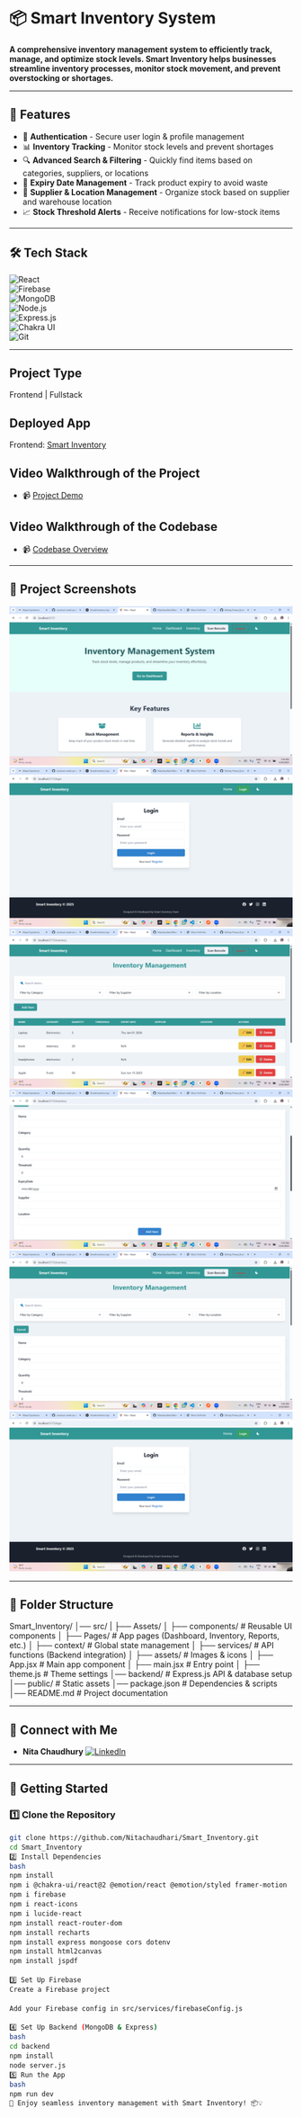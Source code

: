 # 📦 Smart Inventory System

**A comprehensive inventory management system to efficiently track, manage, and optimize stock levels. Smart Inventory helps businesses streamline inventory processes, monitor stock movement, and prevent overstocking or shortages.**

---

## 🚀 Features
- 🔑 **Authentication** - Secure user login & profile management
- 📊 **Inventory Tracking** - Monitor stock levels and prevent shortages
- 🔍 **Advanced Search & Filtering** - Quickly find items based on categories, suppliers, or locations
- 📅 **Expiry Date Management** - Track product expiry to avoid waste
- 📍 **Supplier & Location Management** - Organize stock based on supplier and warehouse location
- 📈 **Stock Threshold Alerts** - Receive notifications for low-stock items

---

## 🛠️ Tech Stack
![React](https://img.shields.io/badge/react-%23282C34.svg?style=for-the-badge&logo=react&logoColor=%2361DAFB)  
![Firebase](https://img.shields.io/badge/firebase-%23039BE5.svg?style=for-the-badge&logo=firebase&logoColor=white)  
![MongoDB](https://img.shields.io/badge/mongodb-%2347A248.svg?style=for-the-badge&logo=mongodb&logoColor=white)  
![Node.js](https://img.shields.io/badge/node.js-%23339933.svg?style=for-the-badge&logo=node.js&logoColor=white)  
![Express.js](https://img.shields.io/badge/express.js-%23404D59.svg?style=for-the-badge&logo=express&logoColor=white)  
![Chakra UI](https://img.shields.io/badge/chakra_ui-%2338B2AC.svg?style=for-the-badge&logo=chakra-ui&logoColor=white)  
![Git](https://img.shields.io/badge/git-%23F05032.svg?style=for-the-badge&logo=git&logoColor=white)  

---

## Project Type
Frontend | Fullstack

## Deployed App
Frontend: [Smart Inventory](https://smart-inventory.netlify.app/)

## Video Walkthrough of the Project
- 📹 [Project Demo](https://youtu.be/example1)

## Video Walkthrough of the Codebase
- 📹 [Codebase Overview](https://youtu.be/example2)

---

## 📸 Project Screenshots  
![Home](image.png)
![Dashboard](image-1.png)
![Inventory Management](image-3.png)
![Add Item](image-4.png)
![Filters](image-5.png)
![Login](image-1.png)

---

## 📂 Folder Structure
Smart_Inventory/ 
│── src/ 
| ├── Assets/ 
│ ├── components/ # Reusable UI components 
│ ├── Pages/ # App pages (Dashboard, Inventory, Reports, etc.) 
│ ├── context/ # Global state management 
│ ├── services/ # API functions (Backend integration) 
│ ├── assets/ # Images & icons 
│ ├── App.jsx # Main app component 
│ ├── main.jsx # Entry point 
│ ├── theme.js # Theme settings 
│── backend/ # Express.js API & database setup 
│── public/ # Static assets 
│── package.json # Dependencies & scripts 
│── README.md # Project documentation


---

## 📢 Connect with Me
- **Nita Chaudhury** [![LinkedIn](https://img.shields.io/badge/LinkedIn-%230077B5.svg?logo=linkedin&logoColor=white)](https://www.linkedin.com/in/nita-chaudhari-a94038128/)  
---

## 🚀 Getting Started

### 1️⃣ Clone the Repository
```bash
git clone https://github.com/Nitachaudhari/Smart_Inventory.git
cd Smart_Inventory
2️⃣ Install Dependencies
bash
npm install
npm i @chakra-ui/react@2 @emotion/react @emotion/styled framer-motion
npm i firebase
npm i react-icons
npm i lucide-react
npm install react-router-dom
npm install recharts
npm install express mongoose cors dotenv
npm install html2canvas
npm install jspdf

3️⃣ Set Up Firebase
Create a Firebase project

Add your Firebase config in src/services/firebaseConfig.js

4️⃣ Set Up Backend (MongoDB & Express)
bash
cd backend
npm install
node server.js
5️⃣ Run the App
bash
npm run dev
🎉 Enjoy seamless inventory management with Smart Inventory! 📦💡